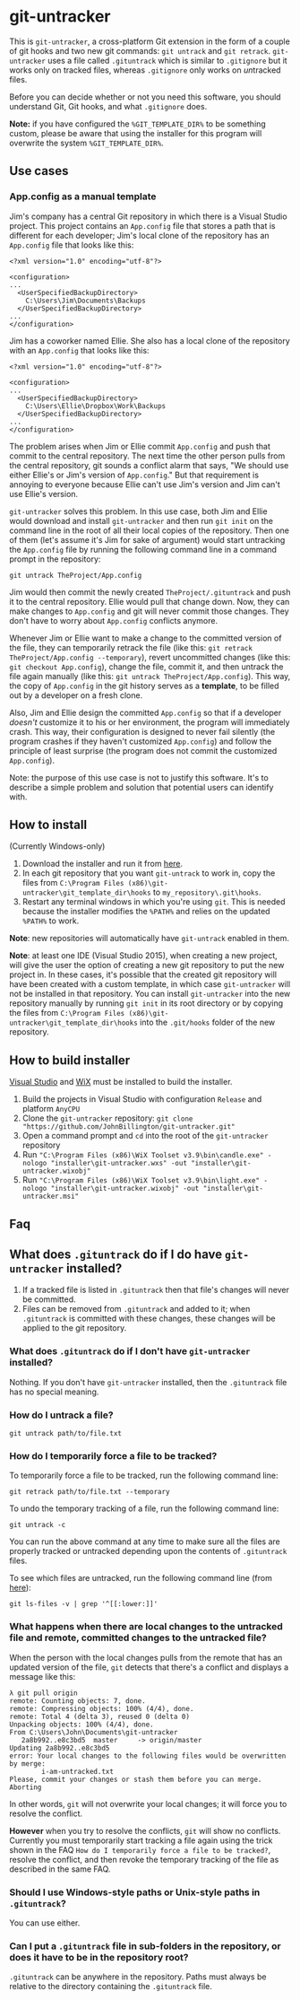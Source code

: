 # git-untracker

This is `git-untracker`, a cross-platform Git extension in the form of a couple of git hooks and two new git commands: `git untrack` and `git retrack`. `git-untracker` uses a file called `.gituntrack` which is similar to `.gitignore` but it works only on tracked files, whereas `.gitignore` only works on *un*tracked files.

Before you can decide whether or not you need this software, you should understand Git, Git hooks, and what `.gitignore` does.

**Note:** if you have configured the `%GIT_TEMPLATE_DIR%` to be something custom, please be aware that using the installer for this program will overwrite the system `%GIT_TEMPLATE_DIR%`.

## Use cases

### App.config as a manual template

Jim's company has a central Git repository in which there is a Visual Studio project. This project contains an `App.config` file that stores a path that is different for each developer; Jim's local clone of the repository has an `App.config` file that looks like this:

    <?xml version="1.0" encoding="utf-8"?>

    <configuration>
    ...
      <UserSpecifiedBackupDirectory>
        C:\Users\Jim\Documents\Backups
      </UserSpecifiedBackupDirectory>
    ...
    </configuration>

Jim has a coworker named Ellie. She also has a local clone of the repository with an `App.config` that looks like this:

    <?xml version="1.0" encoding="utf-8"?>

    <configuration>
    ...
      <UserSpecifiedBackupDirectory>
        C:\Users\Ellie\Dropbox\Work\Backups
      </UserSpecifiedBackupDirectory>
    ...
    </configuration>

The problem arises when Jim or Ellie commit `App.config` and push that commit to the central repository. The next time the other person pulls from the central repository, git sounds a conflict alarm that says, "We should use either Ellie's or Jim's version of `App.config`." But that requirement is annoying to everyone because Ellie can't use Jim's version and Jim can't use Ellie's version.

`git-untracker` solves this problem. In this use case, both Jim and Ellie would download and install `git-untracker` and then run `git init` on the command line in the root of all their local copies of the repository. Then one of them (let's assume it's Jim for sake of argument) would start untracking the `App.config` file by running the following command line in a command prompt in the repository:

    git untrack TheProject/App.config

Jim would then commit the newly created `TheProject/.gituntrack` and push it to the central repository. Ellie would pull that change down. Now, they can make changes to `App.config` and git will never commit those changes. They don't have to worry about `App.config` conflicts anymore.

Whenever Jim or Ellie want to make a change to the committed version of the file, they can temporarily retrack the file (like this: `git retrack TheProject/App.config --temporary`), revert uncommitted changes (like this: `git checkout App.config`), change the file, commit it, and then untrack the file again manually (like this: `git untrack TheProject/App.config`). This way, the copy of `App.config` in the git history serves as a **template**, to be filled out by a developer on a fresh clone.

Also, Jim and Ellie design the committed `App.config` so that if a developer *doesn't* customize it to his or her environment, the program will immediately crash. This way, their configuration is designed to never fail silently (the program crashes if they haven't customized `App.config`) and follow the principle of least surprise (the program does not commit the customized `App.config`).

Note: the purpose of this use case is not to justify this software. It's to describe a simple problem and solution that potential users can identify with.

## How to install

(Currently Windows-only)

1. Download the installer and run it from [here](https://github.com/JohnBillington/git-untracker/releases).
2. In each git repository that you want `git-untrack` to work in, copy the files from `C:\Program Files (x86)\git-untracker\git_template_dir\hooks` to `my_repository\.git\hooks`.
3. Restart any terminal windows in which you're using `git`. This is needed because the installer modifies the `%PATH%` and relies on the updated `%PATH%` to work.

**Note**: new repositories will automatically have `git-untrack` enabled in them.

**Note**: at least one IDE (Visual Studio 2015), when creating a new project, will give the user the option of creating a new git repository to put the new project in. In these cases, it's possible that the created git repository will have been created with a custom template, in which case `git-untracker` will not be installed in that repository. You can install `git-untracker` into the new repository manually by running `git init` in its root directory or by copying the files from `C:\Program Files (x86)\git-untracker\git_template_dir\hooks` into the `.git/hooks` folder of the new repository.

## How to build installer

[Visual Studio](https://www.visualstudio.com/downloads/download-visual-studio-vs) and [WiX](http://wixtoolset.org/) must be installed to build the installer.

1. Build the projects in Visual Studio with configuration `Release` and platform `AnyCPU`
2. Clone the `git-untracker` repository: `git clone "https://github.com/JohnBillington/git-untracker.git"`
3. Open a command prompt and `cd` into the root of the `git-untracker` repository
4. Run `"C:\Program Files (x86)\WiX Toolset v3.9\bin\candle.exe" -nologo "installer\git-untracker.wxs" -out "installer\git-untracker.wixobj"`
5. Run `"C:\Program Files (x86)\WiX Toolset v3.9\bin\light.exe" -nologo "installer\git-untracker.wixobj" -out "installer\git-untracker.msi"`

## Faq

## What does `.gituntrack` do if I do have `git-untracker` installed?

1. If a tracked file is listed in `.gituntrack` then that file's changes will never be committed.
2. Files can be removed from `.gituntrack` and added to it; when `.gituntrack` is committed with these changes, these changes will be applied to the git repository.

### What does `.gituntrack` do if I don't have `git-untracker` installed?

Nothing. If you don't have `git-untracker` installed, then the `.gituntrack` file has no special meaning.

### How do I untrack a file?

    git untrack path/to/file.txt

### How do I temporarily force a file to be tracked?

To temporarily force a file to be tracked, run the following command line:

    git retrack path/to/file.txt --temporary

To undo the temporary tracking of a file, run the following command line:

    git untrack -c

You can run the above command at any time to make sure all the files are properly tracked or untracked depending upon the contents of `.gituntrack` files.

To see which files are untracked, run the following command line (from [here](http://stackoverflow.com/a/2363495/4995014)):

    git ls-files -v | grep '^[[:lower:]]'

### What happens when there are local changes to the untracked file and remote, committed changes to the untracked file?

When the person with the local changes pulls from the remote that has an updated version of the file, `git` detects that there's a conflict and displays a message like this:

    λ git pull origin
    remote: Counting objects: 7, done.
    remote: Compressing objects: 100% (4/4), done.
    remote: Total 4 (delta 3), reused 0 (delta 0)
    Unpacking objects: 100% (4/4), done.
    From C:\Users\John\Documents\git-untracker
       2a8b992..e8c3bd5  master     -> origin/master
    Updating 2a8b992..e8c3bd5
    error: Your local changes to the following files would be overwritten by merge:
            i-am-untracked.txt
    Please, commit your changes or stash them before you can merge.
    Aborting

In other words, `git` will not overwrite your local changes; it will force you to resolve the conflict.

**However** when you try to resolve the conflicts, `git` will show no conflicts. Currently you must temporarily start tracking a file again using the trick shown in the FAQ `How do I temporarily force a file to be tracked?`, resolve the conflict, and then revoke the temporary tracking of the file as described in the same FAQ.

### Should I use Windows-style paths or Unix-style paths in `.gituntrack`?

You can use either.

### Can I put a `.gituntrack` file in sub-folders in the repository, or does it have to be in the repository root?

`.gituntrack` can be anywhere in the repository. Paths must always be relative to the directory containing the `.gituntrack` file.

